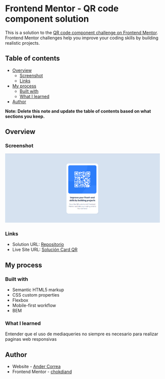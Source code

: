 # Frontend Mentor - QR code component solution

This is a solution to the [QR code component challenge on Frontend Mentor](https://www.frontendmentor.io/challenges/qr-code-component-iux_sIO_H). Frontend Mentor challenges help you improve your coding skills by building realistic projects. 

## Table of contents

- [Overview](#overview)
  - [Screenshot](#screenshot)
  - [Links](#links)
- [My process](#my-process)
  - [Built with](#built-with)
  - [What I learned](#what-i-learned)
- [Author](#author)

**Note: Delete this note and update the table of contents based on what sections you keep.**

## Overview

### Screenshot

![screemshot](./assets/design/screenshot.png)

### Links

- Solution URL: [Repositorio](https://github.com/ascorrea/frontendmentor-qr-code.git)
- Live Site URL: [Solución Card QR](https://frontendmentor-qr-code-five.vercel.app/)

## My process

### Built with

- Semantic HTML5 markup
- CSS custom properties
- Flexbox
- Mobile-first workflow
- BEM

### What I learned

Entender que el uso de mediaqueries no siempre es necesario para realizar paginas web responsivas

## Author

- Website - [Ander Correa](https://github.com/ascorrea)
- Frontend Mentor - [chokdiand](https://www.frontendmentor.io/profile/chokdiand)
